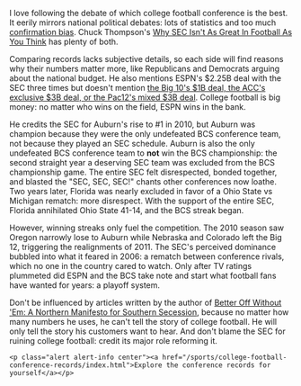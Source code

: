 I love following the debate of which college football conference is the best. It eerily mirrors national political debates: lots of statistics and too much [confirmation bias](http://en.wikipedia.org/wiki/Confirmation_bias). Chuck Thompson's [Why SEC Isn't As Great In Football As You Think](http://www.thepostgame.com/commentary/201208/better-without-em-northern-manifesto-southern-secession-chuck-thompson-sec-bcs) has plenty of both.

Comparing records lacks subjective details, so each side will find reasons why their numbers matter more, like Republicans and Democrats arguing about the national budget. He also mentions ESPN's $2.25B deal with the SEC three times but doesn't mention [the Big 10's $1B deal, the ACC's exclusive $3B deal, or the Pac12's mixed $3B deal](http://espn.go.com/blog/playbook/dollars/post/_/id/705/). College football is big money: no matter who wins on the field, ESPN wins in the bank.

He credits the SEC for Auburn's rise to #1 in 2010, but Auburn was champion because they were the only undefeated BCS conference team, not because they played an SEC schedule. Auburn is also the only undefeated BCS conference team to __not__ win the BCS championship: the second straight year a deserving SEC team was excluded from the BCS championship game. The entire SEC felt disrespected, bonded together, and blasted the "SEC, SEC, SEC!" chants other conferences now loathe. Two years later, Florida was nearly excluded in favor of a Ohio State vs Michigan rematch: more disrespect. With the support of the entire SEC, Florida annihilated Ohio State 41-14, and the BCS streak began.

However, winning streaks only fuel the competition. The 2010 season saw Oregon narrowly lose to Auburn while Nebraska and Colorado left the Big 12, triggering the realignments of 2011. The SEC's perceived dominance bubbled into what it feared in 2006: a rematch between conference rivals, which no one in the country cared to watch. Only after TV ratings plummeted did ESPN and the BCS take note and start what football fans have wanted for years: a playoff system.

Don't be influenced by articles written by the author of [Better Off Without 'Em: A Northern Manifesto for Southern Secession](http://chuckthompson.com/), because no matter how many numbers he uses, he can't tell the story of college football. He will only tell the story his customers want to hear. And don't blame the SEC for ruining college football: credit its major role reforming it.

```raw
<p class="alert alert-info center"><a href="/sports/college-football-conference-records/index.html">Explore the conference records for yourself</a></p>
```
